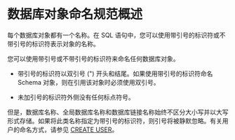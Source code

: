 # 数据库对象命名规范概述

每个数据库对象都有一个名称。在 SQL 语句中，您可以使用带引号的标识符或不带引号的标识符表示对象的名称。

您可以使用带引号或不带引号的标识符来命名任何数据库对象。

* 带引号的标识符以双引号 (") 开头和结尾。如果使用带引号的标识符命名 Schema 对象，则在引用该对象时必须使用双引号。

* 未加引号的标识符外侧没有任何标点符号。

但是，数据库名称、全局数据库名称和数据库链接名称始终不区分大小写并以大写形式存储。如果将此类名称指定为带引号的标识符，则引号将被静默忽略。有关用户的命名方式，请参见 [CREATE USER](../../9.sql-statement-of-oracle-mode/1.ddl-of-oracle-mode/27.create-user-sql-of-oracle-mode.md)。
